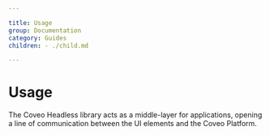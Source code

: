 ```yaml
---

title: Usage
group: Documentation
category: Guides
children: - ./child.md

---
```


# Usage

The Coveo Headless library acts as a middle-layer for applications, opening a line of communication between the UI elements and the Coveo Platform.
